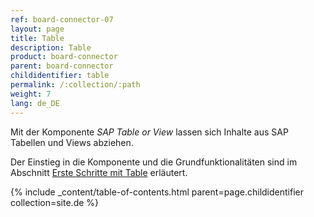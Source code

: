```yaml
---
ref: board-connector-07
layout: page
title: Table
description: Table
product: board-connector
parent: board-connector
childidentifier: table
permalink: /:collection/:path
weight: 7
lang: de_DE
---
```


Mit der Komponente *SAP Table or View* lassen sich Inhalte aus SAP Tabellen und Views abziehen. 

Der Einstieg in die Komponente und die Grundfunktionalitäten sind im Abschnitt [Erste Schritte mit Table](./erste-schritte) erläutert.    

{% include _content/table-of-contents.html parent=page.childidentifier collection=site.de %}